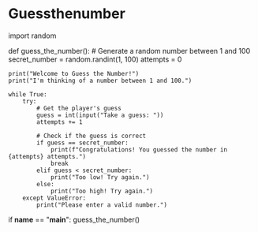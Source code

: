 # Guessthenumber
import random

def guess_the_number():
    # Generate a random number between 1 and 100
    secret_number = random.randint(1, 100)
    attempts = 0

    print("Welcome to Guess the Number!")
    print("I'm thinking of a number between 1 and 100.")

    while True:
        try:
            # Get the player's guess
            guess = int(input("Take a guess: "))
            attempts += 1

            # Check if the guess is correct
            if guess == secret_number:
                print(f"Congratulations! You guessed the number in {attempts} attempts.")
                break
            elif guess < secret_number:
                print("Too low! Try again.")
            else:
                print("Too high! Try again.")
        except ValueError:
            print("Please enter a valid number.")

if __name__ == "__main__":
    guess_the_number()
